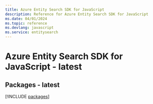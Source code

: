 ```yaml
---
title: Azure Entity Search SDK for JavaScript
description: Reference for Azure Entity Search SDK for JavaScript
ms.date: 04/01/2024
ms.topic: reference
ms.devlang: javascript
ms.service: entitysearch
---
```

# Azure Entity Search SDK for JavaScript - latest
## Packages - latest
[!INCLUDE [packages](entity-search-index.md)]